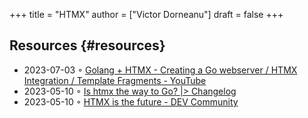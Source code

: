 +++
title = "HTMX"
author = ["Victor Dorneanu"]
draft = false
+++

## Resources {#resources}

-   2023-07-03 ◦ [Golang + HTMX - Creating a Go webserver / HTMX Integration / Template Fragments - YouTube](https://www.youtube.com/watch?v=F9H6vYelYyU&ab_channel=BugBytes)
-   2023-05-10 ◦ [Is htmx the way to Go? |&gt; Changelog](https://changelog.com/news/is-htmx-the-way-to-go-2lA9)
-   2023-05-10 ◦ [HTMX is the future - DEV Community](https://dev.to/quii/htmx-is-the-future-157j)
